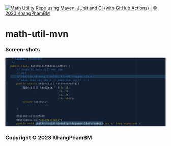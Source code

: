 [![Math Utility Repo using Maven, JUnit and CI (with GitHub Actions) | © 2023 KhangPhamBM](https://github.com/KhangPhamBM/math-util-mvn/actions/workflows/math-util-ci.yml/badge.svg)](https://github.com/KhangPhamBM/math-util-mvn/actions/workflows/math-util-ci.yml)
# math-util-mvn
### Screen-shots
![DDT Source code](https://github.com/KhangPhamBM/math-util-mvn/blob/main/screenshots/DDT%20with%20JUnit.png) 

### Copyright &#169; 2023 KhangPhamBM
